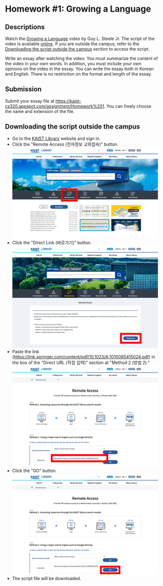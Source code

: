 # Homework #1: Growing a Language

## Descriptions

Watch the [Growing a Language](https://youtu.be/_ahvzDzKdB0) video by Guy L. Steele Jr.
The script of the video is available [online](https://link.springer.com/content/pdf/10.1023\%2FA\%3A1010085415024.pdf).
If you are outside the campus,
refer to the [Downloading the script outside the campus](#Downloading-the-script-outside-the-campus) section to access the script.

Write an essay after watching the video. You must summarize the content of the
video in your own words. In addition, you must include your own opinions on the
video in the essay. You can write the essay both in Korean and English. There is
no restriction on the format and length of the essay.

## Submission

Submit your essay file at
<https://kaist-cs320.appspot.com/assignment/Homework%201>.
You can freely choose the name and extension of the file.

## Downloading the script outside the campus

* Go to the [KAIST Library](https://library.kaist.ac.kr/main.do) website
  and sign in.
* Click the "Remote Access (전자정보 교외접속)" button.
  ![1](1.jpg)
* Click the "Direct Link (바로가기)" button.
  ![2](2.jpg)
* Paste the link (<https://link.springer.com/content/pdf/10.1023/A:1010085415024.pdf>)
  in the box of the "Direct URL (직접 입력)" section at "Method 2 (방법 2)."
  ![3](3.jpg)
* Click the "GO" button.
  ![4](4.jpg)
* The script file will be downloaded.
